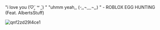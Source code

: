 "i love you (♡ˊ͈ ꒳ ˋ͈) " "uhmm yeah,, (ᵕ,,¬﹏¬,,) " - ROBLOX EGG HUNTING (Feat. AlbertsStuff)



![qnf2zd29l4ce1](https://file.garden/ZqAmkBjacXp60T4c/jalbert-jayingee.gif)





